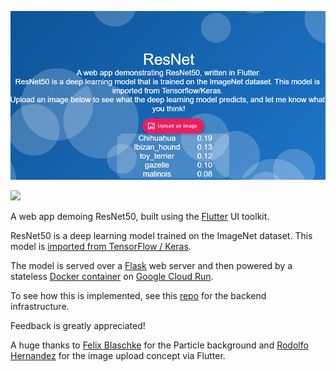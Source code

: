 ![alt text](https://github.com/btphan95/resnet-is-awesome/blob/master/assets/preview.png?raw=true)

[<img src="https://img.shields.io/badge/live-demo-blueviolet?style=for-the-badge&logo=appveyor?">](http://resnet.surge.sh)


A web app demoing ResNet50, built using the [Flutter](https://flutter.dev/) UI toolkit.

ResNet50 is a deep learning model trained on the ImageNet dataset. This model is [imported from TensorFlow / Keras](https://keras.io/api/applications/resnet/#resnet50-function). 

The model is served over a [Flask](https://flask.palletsprojects.com/en/1.1.x/) web server and then powered by a stateless [Docker container](https://www.docker.com/resources/what-container) on [Google Cloud Run](https://cloud.google.com/run).

To see how this is implemented, see this [repo](https://github.com/btphan95/resnet-flask) for the backend infrastructure.

Feedback is greatly appreciated!

A huge thanks to [Felix Blaschke](https://github.com/felixblaschke) for the Particle background and [Rodolfo Hernandez](https://github.com/rjcalifornia) for the image upload concept via Flutter.
